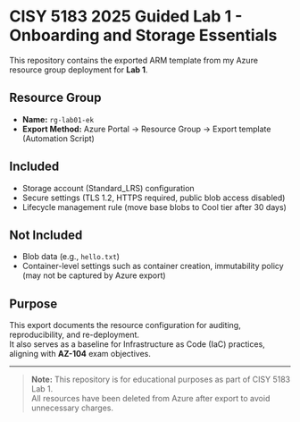 # CISY 5183 2025 Guided Lab 1 - Onboarding and Storage Essentials

This repository contains the exported ARM template from my Azure resource group deployment for **Lab 1**.

## Resource Group
- **Name:** `rg-lab01-ek`
- **Export Method:** Azure Portal → Resource Group → Export template (Automation Script)

## Included
- Storage account (Standard_LRS) configuration  
- Secure settings (TLS 1.2, HTTPS required, public blob access disabled)  
- Lifecycle management rule (move base blobs to Cool tier after 30 days)

## Not Included
- Blob data (e.g., `hello.txt`)
- Container-level settings such as container creation, immutability policy (may not be captured by Azure export)

## Purpose
This export documents the resource configuration for auditing, reproducibility, and re-deployment.  
It also serves as a baseline for Infrastructure as Code (IaC) practices, aligning with **AZ-104** exam objectives.

---

> **Note:** This repository is for educational purposes as part of CISY 5183 Lab 1.  
> All resources have been deleted from Azure after export to avoid unnecessary charges.
